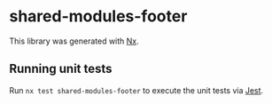 # shared-modules-footer

This library was generated with [Nx](https://nx.dev).

## Running unit tests

Run `nx test shared-modules-footer` to execute the unit tests via [Jest](https://jestjs.io).
